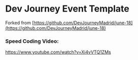 # Dev Journey Event Template 
Forked from [https://github.com/DevJourneyMadrid/june-18](https://github.com/DevJourneyMadrid/june-18)

### Speed Coding Video:

https://www.youtube.com/watch?v=Xi4vVTQ1ZMs
